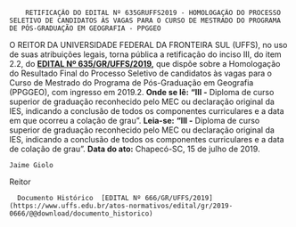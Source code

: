         RETIFICAÇÃO DO EDITAL Nº 635GRUFFS2019 - HOMOLOGAÇÃO DO PROCESSO SELETIVO DE CANDIDATOS ÀS VAGAS PARA O CURSO DE MESTRADO DO PROGRAMA DE PÓS-GRADUAÇÃO EM GEOGRAFIA - PPGGEO  

 O REITOR DA UNIVERSIDADE FEDERAL DA FRONTEIRA SUL (UFFS), no uso de suas atribuições legais, torna pública a retificação do inciso III, do item 2.2, do **[EDITAL Nº 635/GR/UFFS/2019](https://www.uffs.edu.br/atos-normativos/edital/gr/2019-0635),**  que dispõe sobre a Homologação do Resultado Final do Processo Seletivo de candidatos às vagas para o Curso de Mestrado do Programa de Pós-Graduação em Geografia (PPGGEO), com ingresso em 2019.2.   **Onde se lê:** **“III -**  Diploma de curso superior de graduação reconhecido pelo MEC ou declaração original da IES, indicando a conclusão de todos os componentes curriculares e a data em que ocorreu a colação de grau”.   **Leia-se:** **“III -** Diploma de curso superior de graduação reconhecido pelo MEC ou declaração original da IES, indicando a conclusão de todos os componentes curriculares e a data de colação de grau”.        **Data do ato:** Chapecó-SC, 15 de julho de 2019.   
 

    Jaime Giolo   
 Reitor 

      Documento Histórico  [EDITAL Nº 666/GR/UFFS/2019](https://www.uffs.edu.br/atos-normativos/edital/gr/2019-0666/@@download/documento_historico)     
      